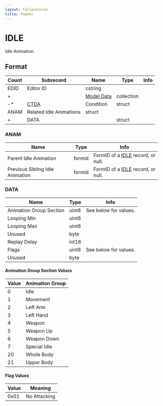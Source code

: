 ```yaml
---
layout: falloutnvrec
title: fopdoc
---
```

IDLE
====

Idle Animation

## Format

Count | Subrecord | Name | Type | Info
------|-------|------|------|-----
 | EDID | Editor ID | cstring |
+ | | [Model Data](Subrecords/Model.md) | collection |
-* | [CTDA](Subrecords/CTDA.md) | Condition | struct |
 | ANAM | Related Idle Animations | struct |
+ | DATA | | struct |

### ANAM

Name | Type | Info
-----|------|-----
Parent Idle Animation | formid | FormID of a [IDLE](IDLE.md) record, or null.
Previous Sibling Idle Animation | formid | FormID of a [IDLE](IDLE.md) record, or null.

### DATA

Name | Type | Info
-----|------|-----
Animation Group Section | uint8 | See below for values.
Looping Min | uint8 |
Looping Max | uint8 |
Unused | byte |
Replay Delay | int16 |
Flags | uint8 | See below for values.
Unused | byte |

#### Animation Group Section Values

Value | Animation Group
------|----------------
0 | Idle
1 | Movement
2 | Left Arm
3 | Left Hand
4 | Weapon
5 | Weapon Up
6 | Weapon Down
7 | Special Idle
20 | Whole Body
21 | Upper Body

#### Flag Values

Value | Meaning
------|--------
0x01 | No Attacking
